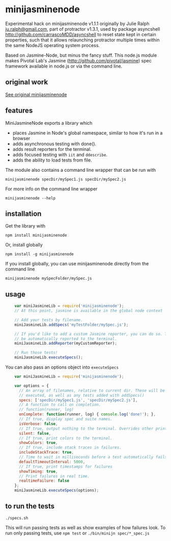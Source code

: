 minijasminenode
======

Experimental hack on minijasminenode v1.1.1 originally by Julie Ralph ju.ralph@gmail.com, part of protractor v1.3.1, used by package asyncshell http://github.com/carrascoMDD/asyncshell to reset state kept in certain properties, such that it allows relaunching protractor multiple times within the same NodeJS operating system process.

Based on Jasmine-Node, but minus the fancy stuff. This node.js module makes Pivotal Lab's Jasmine (http://github.com/pivotal/jasmine) spec framework available in node.js or via the command line.

original work
-------------

[See original minijasminenode](https://github.com/juliemr/minijasminenode)

features
--------

MiniJasmineNode exports a library which
- places Jasmine in Node's global namespace, similar to how it's run in a browser
- adds asynchronous testing with done().
- adds result reporters for the terminal.
- adds focused testing with `iit` and `ddescribe`.
- adds the ability to load tests from file.

The module also contains a command line wrapper that can be run with

    minijasminenode specDir/mySpec1.js specDir/mySpec2.js

For more info on the command line wrapper

    minijasminenode --help

installation
------------

Get the library with

    npm install minijasminenode

Or, install globally

    npm install -g minijasminenode

If you install globally, you can use minijasminenode directly from the command line

    minijasminenode mySpecFolder/mySpec.js

usage
-----

```javascript
    var miniJasmineLib = require('minijasminenode');
    // At this point, jasmine is available in the global node context

    // Add your tests by filename.
    miniJasmineLib.addSpecs('myTestFolder/mySpec.js');

    // If you'd like to add a custom Jasmine reporter, you can do so. Tests will
    // be automatically reported to the terminal.
    miniJasmineLib.addReporter(myCustomReporter);

    // Run those tests!
    miniJasmineLib.executeSpecs();
```

You can also pass an options object into `executeSpecs`

````javascript
    var miniJasmineLib = require('minijasminenode');

    var options = {
      // An array of filenames, relative to current dir. These will be
      // executed, as well as any tests added with addSpecs()
      specs: ['specDir/mySpec1.js', 'specDir/mySpec2.js'],
      // A function to call on completion.
      // function(runner, log)
      onComplete: function(runner, log) { console.log('done!'); },
      // If true, display spec and suite names.
      isVerbose: false,
      // If true, output nothing to the terminal. Overrides other printing options.
      silent: false,
      // If true, print colors to the terminal.
      showColors: true,
      // If true, include stack traces in failures.
      includeStackTrace: true,
      // Time to wait in milliseconds before a test automatically fails
      defaultTimeoutInterval: 5000,
      // If true, print timestamps for failures
      showTiming: true,
      // Print failures in real time.
      realtimeFailure: false
    };
    miniJasmineLib.executeSpecs(options);
````

to run the tests
----------------
`./specs.sh`

This will run passing tests as well as show examples of how failures look. To run only passing tests, use `npm test` or `./bin/minijn spec/*_spec.js`
